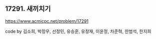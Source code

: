 ## 17291. 새끼치기
https://www.acmicpc.net/problem/17291

code by
김소희, 박장우, 선정민, 유승훈, 유창재, 이윤정, 차준혁, 한범석, 한지희
